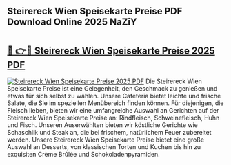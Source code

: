 ## Steirereck Wien Speisekarte Preise PDF Download Online 2025 NaZiY

# <h2><a href="http://gcdlbc3.nevu.top/?p=Steirereck+Wien+Speisekarte+Preise">🔗 👉🔴 Steirereck Wien Speisekarte Preise 2025 PDF</a></h2>

[![Steirereck Wien Speisekarte Preise 2025 PDF](https://i.imgur.com/dBaPXMq.png)](http://gcdlbc3.nevu.top/?p=Steirereck+Wien+Speisekarte+Preise)
Die Steirereck Wien Speisekarte Preise ist eine Gelegenheit, den Geschmack zu genießen und etwas für sich selbst zu wählen. Unsere Cafeteria bietet leichte und frische Salate, die Sie im speziellen Menübereich finden können. Für diejenigen, die Fleisch lieben, bieten wir eine umfangreiche Auswahl an Gerichten auf der Steirereck Wien Speisekarte Preise an: Rindfleisch, Schweinefleisch, Huhn und Fisch. Unseren Auserwählten bieten wir köstliche Gerichte wie Schaschlik und Steak an, die bei frischem, natürlichem Feuer zubereitet werden. Unsere Steirereck Wien Speisekarte Preise bietet eine große Auswahl an Desserts, von klassischen Torten und Kuchen bis hin zu exquisiten Crème Brûlée und Schokoladenpyramiden.
